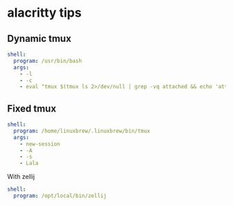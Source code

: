 # alacritty tips

## Dynamic tmux
```yaml
shell:
  program: /usr/bin/bash
  args:
    - -l
    - -c
    - eval "tmux $(tmux ls 2>/dev/null | grep -vq attached && echo 'attach -d')"
```

## Fixed tmux
```yaml
shell:
  program: /home/linuxbrew/.linuxbrew/bin/tmux
  args:
    - new-session
    - -A
    - -s
    - Lala
```
With zellij

```yaml
shell:
  program: /opt/local/bin/zellij
```
